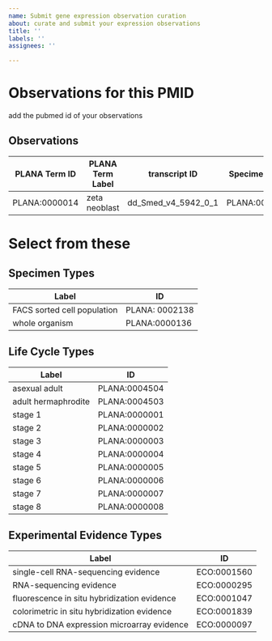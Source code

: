 ```yaml
---
name: Submit gene expression observation curation
about: curate and submit your expression observations
title: ''
labels: ''
assignees: ''

---
```


# Observations for this PMID
add the pubmed id of your observations

## Observations
| PLANA Term ID| PLANA Term Label | transcript ID | Specimen Type  |  Life Cycle Type | Experiment Type |
| ---| ----| --| ---| --|---|
| PLANA:0000014 | zeta neoblast | dd_Smed_v4_5942_0_1 | PLANA:0002138 |  PLANA:0004504 | ECO:0001560 |

# Select from these

## Specimen Types 


| Label | ID |  
| --- | ---|   
| FACS sorted cell population	 | PLANA: 0002138 |   
| whole organism | PLANA:0000136 |   


## Life Cycle Types 

| Label | ID |  
| --- | ---|   
| asexual adult	| PLANA:0004504 |  
| adult hermaphrodite | PLANA:0004503 |  
| stage 1| PLANA:0000001 |  
| stage 2| PLANA:0000002 |  
| stage 3| PLANA:0000003 |  
| stage 4| PLANA:0000004 |  
| stage 5| PLANA:0000005 |  
| stage 6| PLANA:0000006 |  
| stage 7| PLANA:0000007|  
| stage 8| PLANA:0000008 |  

## Experimental Evidence Types 

| Label | ID |  
| --- | ---| 
| single-cell RNA-sequencing evidence	| ECO:0001560 |   
| RNA-sequencing evidence	| ECO:0000295 |   
| fluorescence in situ hybridization evidence | ECO:0001047 |   
| colorimetric in situ hybridization evidence	| ECO:0001839 |  
| cDNA to DNA expression microarray evidence	| ECO:0000097 |
